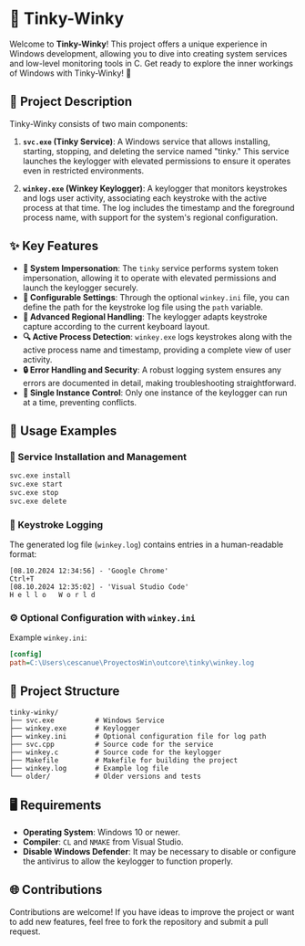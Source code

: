 
# 🌌 Tinky-Winky

Welcome to **Tinky-Winky**! This project offers a unique experience in Windows development, allowing you to dive into creating system services and low-level monitoring tools in C. Get ready to explore the inner workings of Windows with Tinky-Winky! 🚀

## 📜 Project Description

Tinky-Winky consists of two main components:

1. **`svc.exe` (Tinky Service)**: A Windows service that allows installing, starting, stopping, and deleting the service named "tinky." This service launches the keylogger with elevated permissions to ensure it operates even in restricted environments.

2. **`winkey.exe` (Winkey Keylogger)**: A keylogger that monitors keystrokes and logs user activity, associating each keystroke with the active process at that time. The log includes the timestamp and the foreground process name, with support for the system's regional configuration.

## ✨ Key Features

- **👤 System Impersonation**: The `tinky` service performs system token impersonation, allowing it to operate with elevated permissions and launch the keylogger securely.
- **📂 Configurable Settings**: Through the optional `winkey.ini` file, you can define the path for the keystroke log file using the `path` variable.
- **🧩 Advanced Regional Handling**: The keylogger adapts keystroke capture according to the current keyboard layout.
- **🔍 Active Process Detection**: `winkey.exe` logs keystrokes along with the active process name and timestamp, providing a complete view of user activity.
- **🔒 Error Handling and Security**: A robust logging system ensures any errors are documented in detail, making troubleshooting straightforward.
- **🚫 Single Instance Control**: Only one instance of the keylogger can run at a time, preventing conflicts.

## 🚀 Usage Examples

### 🔧 Service Installation and Management
```bash
svc.exe install
svc.exe start
svc.exe stop
svc.exe delete
```

### 📝 Keystroke Logging

The generated log file (`winkey.log`) contains entries in a human-readable format:
```
[08.10.2024 12:34:56] - 'Google Chrome'
Ctrl+T
[08.10.2024 12:35:02] - 'Visual Studio Code'
H e l l o   W o r l d
```

### ⚙️ Optional Configuration with `winkey.ini`

Example `winkey.ini`:
```ini
[config]
path=C:\Users\cescanue\ProyectosWin\outcore\tinky\winkey.log
```

## 📁 Project Structure

```
tinky-winky/
├── svc.exe          # Windows Service
├── winkey.exe       # Keylogger
├── winkey.ini       # Optional configuration file for log path
├── svc.cpp          # Source code for the service
├── winkey.c         # Source code for the keylogger
├── Makefile         # Makefile for building the project
├── winkey.log       # Example log file
└── older/           # Older versions and tests
```

## 🖥️ Requirements

- **Operating System**: Windows 10 or newer.
- **Compiler**: `CL` and `NMAKE` from Visual Studio.
- **Disable Windows Defender**: It may be necessary to disable or configure the antivirus to allow the keylogger to function properly.

## 🌐 Contributions

Contributions are welcome! If you have ideas to improve the project or want to add new features, feel free to fork the repository and submit a pull request.
